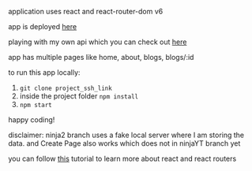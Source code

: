 application uses react and react-router-dom v6

app is deployed [here](https://compassionate-wiles-a4981c.netlify.app/)

playing with my own api which you can check out [here](https://ecomm-products.modus.workers.dev/)

app has multiple pages like home, about, blogs, blogs/:id

to run this app locally:

1. `git clone project_ssh_link`
2. inside the project folder `npm install`
3. `npm start`

happy coding!

disclaimer: ninja2 branch uses a fake local server where I am storing the data. and Create Page also works which does not in ninjaYT branch yet

you can follow [this](https://www.youtube.com/watch?v=DO-pSysGItQ&list=PL4cUxeGkcC9gZD-Tvwfod2gaISzfRiP9d&index=23&ab_channel=TheNetNinja) tutorial to learn more about react and react routers
